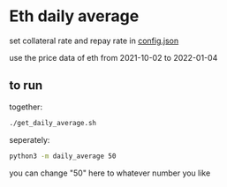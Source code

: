 # Eth daily average

set collateral rate and repay rate in [config.json](./config.json)

use the price data of eth from 2021-10-02 to 2022-01-04

## to run 
together:
```bash
./get_daily_average.sh
```
seperately:
```bash
python3 -m daily_average 50
```
you can change "50" here to whatever number you like